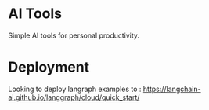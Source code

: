 # AI Tools

Simple AI tools for personal productivity.



# Deployment

Looking to deploy langraph examples to :
https://langchain-ai.github.io/langgraph/cloud/quick_start/
